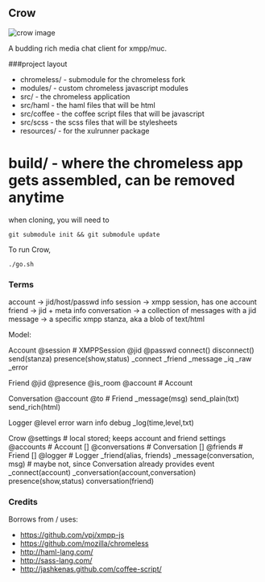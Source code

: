 Crow
----

![crow image](https://raw.github.com/hartzler/crow/master/resources/crow.gif "Crow")

A budding rich media chat client for xmpp/muc.

###project layout

* chromeless/ - submodule for the chromeless fork
* modules/ - custom chromeless javascript modules
* src/ - the chromeless application
* src/haml - the haml files that will be html
* src/coffee - the coffee script files that will be javascript 
* src/scss - the scss files that will be stylesheets
* resources/ - for the xulrunner package
# build/ - where the chromeless app gets assembled, can be removed anytime

when cloning, you will need to 

`git submodule init && git submodule update`

To run Crow, 

`./go.sh`

### Terms

account -> jid/host/passwd info
session -> xmpp session, has one account
friend -> jid + meta info
conversation -> a collection of messages with a jid
message -> a specific xmpp stanza, aka a blob of text/html


Model:

Account
  @session    # XMPPSession
  @jid
  @passwd
  connect()
  disconnect()
  send(stanza)
  presence(show,status)
  _connect
  _friend
  _message
  _iq
  _raw
  _error

Friend
  @jid
  @presence
  @is_room
  @account    # Account

Conversation
  @account
  @to         # Friend
  _message(msg)
  send_plain(txt)
  send_rich(html)
  
Logger
  @level
  error
  warn
  info
  debug
  _log(time,level,txt)
  
Crow
  @settings      # local stored; keeps account and friend settings
  @accounts      # Account []
  @conversations # Conversation []
  @friends       # Friend []
  @logger        # Logger
  _friend(alias, friends)
  _message(conversation, msg) # maybe not, since Conversation already provides event
  _connect(account)
  _conversation(account,conversation)
  presence(show,status)
  conversation(friend)

### Credits

Borrows from / uses:

* https://github.com/vpj/xmpp-js
* https://github.com/mozilla/chromeless
* http://haml-lang.com/
* http://sass-lang.com/
* http://jashkenas.github.com/coffee-script/
